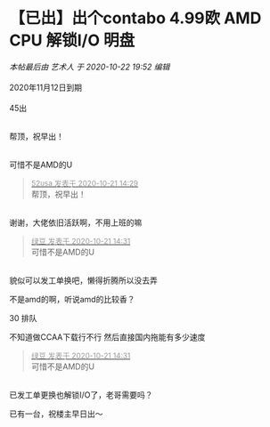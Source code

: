 # 【已出】出个contabo 4.99欧 AMD CPU 解锁I/O 明盘


<i class="pstatus"> 本帖最后由 艺术人 于 2020-10-22 19:52 编辑 </i><br />
<br />
2020年11月12日到期<br />
<br />
45出<br />
<br />
<img id="aimg_VkkFS" onclick="zoom(this, this.src, 0, 0, 0)" class="zoom" src="https://s1.ax1x.com/2020/10/22/BFRBdg.png" onmouseover="img_onmouseoverfunc(this)" onload="thumbImg(this)" border="0" alt="" />

帮顶，祝早出！<br />
<br />
<img src="static/image/smiley/default/lol.gif" smilieid="12" border="0" alt="" /><img src="static/image/smiley/default/lol.gif" smilieid="12" border="0" alt="" /><img src="static/image/smiley/default/lol.gif" smilieid="12" border="0" alt="" />

可惜不是AMD的U

<div class="quote"><blockquote><font size="2"><a href="https://www.hostloc.com/forum.php?mod=redirect&amp;goto=findpost&amp;pid=9331522&amp;ptid=756782" target="_blank"><font color="#999999">52usa 发表于 2020-10-21 14:29</font></a></font><br />
帮顶，祝早出！</blockquote></div><br />
谢谢，大佬依旧活跃啊，不用上班的嘛

<div class="quote"><blockquote><font size="2"><a href="https://www.hostloc.com/forum.php?mod=redirect&amp;goto=findpost&amp;pid=9331536&amp;ptid=756782" target="_blank"><font color="#999999">绿豆 发表于 2020-10-21 14:31</font></a></font><br />
可惜不是AMD的U</blockquote></div><br />
貌似可以发工单换吧，懒得折腾所以没去弄

不是amd的啊，听说amd的比较香？

30 排队<img id="aimg_m5ICd" onclick="zoom(this, this.src, 0, 0, 0)" class="zoom" src="https://cdn.jsdelivr.net/gh/hishis/forum-master/public/images/patch.gif" onmouseover="img_onmouseoverfunc(this)" onload="thumbImg(this)" border="0" alt="" />

不知道做CCAA下载行不行 然后直接国内拖能有多少速度<img src="static/image/smiley/yct/022.gif" smilieid="42" border="0" alt="" />

<div class="quote"><blockquote><font size="2"><a href="https://www.hostloc.com/forum.php?mod=redirect&amp;goto=findpost&amp;pid=9331536&amp;ptid=756782" target="_blank"><font color="#999999">绿豆 发表于 2020-10-21 14:31</font></a></font><br />
可惜不是AMD的U</blockquote></div><br />
已发工单更换也解锁I/O了，老哥需要吗？

已有一台，祝楼主早日出～
